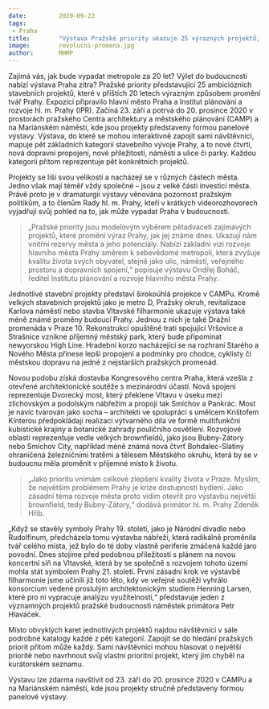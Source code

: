 ```yaml
---
date:         2020-09-22
tags:         
 - Praha
title:        "Výstava Pražské priority ukazuje 25 výrazných projektů, které zásadně změní tvář Prahy"
image: 	      revolucni-promena.jpg
author:       MHMP
---
```


Zajímá vás, jak bude vypadat metropole za 20 let? Výlet do budoucnosti nabízí výstava Praha zítra? Pražské priority představující 25 ambiciózních stavebních projektů, které v příštích 20 letech výrazným způsobem promění tvář Prahy. Expozici připravilo hlavní město Praha a Institut plánování a rozvoje hl. m. Prahy (IPR). Začíná 23. září a potrvá do 20. prosince 2020 v prostorách pražského Centra architektury a městského plánování (CAMP) a na Mariánském náměstí, kde jsou projekty představeny formou panelové výstavy. Výstava, do které se mohou interaktivně zapojit sami návštěvníci, mapuje pět základních kategorií stavebního vývoje Prahy, a to nové čtvrti, nová dopravní propojení, nové příležitosti, náměstí a ulice či parky. Každou kategorii přitom reprezentuje pět konkrétních projektů.

Projekty se liší svou velikostí a nacházejí se v různých částech města. Jedno však mají téměř vždy společné – jsou z velké části investicí města. Právě proto je v dramaturgii výstavy věnována pozornost pražským politikům, a to členům Rady hl. m. Prahy, kteří v krátkých videorozhovorech vyjadřují svůj pohled na to, jak může vypadat Praha v budoucnosti. 

> „Pražské priority jsou modelovým výběrem pětadvaceti zajímavých projektů, které promění výraz Prahy, jak jej známe dnes. Ukazují nám vnitřní rezervy města a jeho potenciály. Nabízí základní vizi rozvoje hlavního města Prahy směrem k sebevědomé metropoli, která zvyšuje kvalitu života svých obyvatel, stejně jako ulic, náměstí, veřejného prostoru a dopravních spojení,“ popisuje výstavu Ondřej Boháč, ředitel Institutu plánování a rozvoje hlavního města Prahy. 

Jednotlivé stavební projekty představí širokoúhlá projekce v CAMPu. Kromě velkých stavebních projektů jako je metro D, Pražský okruh, revitalizace Karlova náměstí nebo stavba Vltavské filharmonie ukazuje výstava také méně známé proměny budoucí Prahy. Jednou z nich je také Drážní promenáda v Praze 10. Rekonstrukcí opuštěné trati spojující Vršovice a Strašnice vznikne příjemný městský park, který bude připomínat newyorskou High Line. Hradební korzo nacházející se na rozhraní Starého a Nového Města přinese lepší propojení a podmínky pro chodce, cyklisty či městskou dopravu na jedné z nejstarších pražských promenád.

Novou podobu získá dostavba Kongresového centra Praha, která vzešla z otevřené architektonické soutěže s mezinárodní účastí. Nová spojení reprezentuje Dvorecký most, který překlene Vltavu v úseku mezi zlíchovským a podolským nábřežím a propojí tak Smíchov a Pankrác. Most je navíc tvarován jako socha – architekti ve spolupráci s umělcem Krištofem Kinterou předpokládají realizaci výtvarného díla ve formě multifunkční kubistické krajiny a botanické zahrady pouličního osvětlení. Rozvojové oblasti reprezentuje vedle velkých brownfieldů, jako jsou Bubny-Zátory nebo Smíchov City, například méně známá nová čtvrť Bohdalec-Slatiny ohraničená železničními tratěmi a tělesem Městského okruhu, která by se v budoucnu měla proměnit v příjemné místo k životu.

> „Jako prioritu vnímám celkové zlepšení kvality života v Praze. Myslím, že největším problémem Prahy je krize dostupnosti bydlení. Jako zásadní téma rozvoje města proto vidím otevřít pro výstavbu největší brownfield, tedy Bubny-Zátory,“ dodává primátor hl. m. Prahy Zdeněk Hřib.

„Když se stavěly symboly Prahy 19. století, jako je Národní divadlo nebo Rudolfinum, předcházela tomu výstavba nábřeží, která radikálně proměnila tvář celého místa, jež bylo do té doby vlastně periferie zmáčená každé jaro povodní. Dnes stojíme před podobnou příležitostí s plánem na novou koncertní síň na Vltavské, která by se společně s rozvojem tohoto území mohla stát symbolem Prahy 21. století. První zásadní krok ve výstavbě filharmonie jsme učinili již toto léto, kdy ve veřejné soutěži vyhrálo konsorcium vedené proslulým architektonickým studiem Henning Larsen, které pro ni vypracuje analýzu využitelnosti,“ představuje jeden z významných projektů pražské budoucnosti náměstek primátora Petr Hlaváček.

Místo obvyklých karet jednotlivých projektů najdou návštěvníci v sále podrobné katalogy každé z pěti kategorií. Zapojit se do hledání pražských priorit přitom může každý. Sami návštěvníci mohou hlasovat o největší prioritě nebo navrhnout svůj vlastní prioritní projekt, který jim chyběl na kurátorském seznamu.

Výstavu lze zdarma navštívit od 23. září do 20. prosince 2020 v CAMPu a na Mariánském náměstí, kde jsou projekty stručně představeny formou panelové výstavy.
